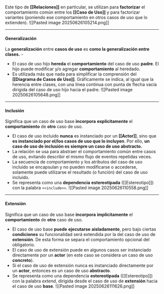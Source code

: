 Este tipo de **[[Relaciones]]** en particular, se utilizan para **factorizar** el comportamiento común entre los **[[Caso de Uso]]** y para factorizar variantes (poniendo ese comportamiento en otros casos de uso que lo extienden).
![[Pasted image 20250626105214.png]]
****
#### **Generalización**
La **generalización** entre **casos de uso** es **como la generalización entre clases.** -
- El caso de uso hijo **hereda** el **comportamiento** del caso de uso **padre**. El hijo puede modificar y/o agregar **comportamiento** al heredado.
- Es utilizada más que nada para simplificar la comprensión del **[[Diagrama de Casos de Uso]]**.
Gráficamente se indica, al igual que la herencia entre clases, con una línea continua con punta de flecha vacía dirigida del caso de uso hijo hacia el padre.
![[Pasted image 20250626105648.png]]
****
#### **Inclusión**
Significa que un caso de uso base **incorpora** **explícitamente** el **comportamiento** de **otro** caso de uso.
- El caso de uso incluido **nunca** es instanciado por un **[[Actor]]**, sino que **es instanciado por el/los casos de uso que lo incluyen**. Por ello, **un caso de uso de inclusión es siempre un caso de uso abstracto.**
- La relación se usa para abstraer el comportamiento común entre casos de uso, evitando describir el mismo flujo de eventos repetidas veces. 
- La secuencia de comportamiento y los atributos del caso de uso incluido se encapsulan y no pueden modificarse o accederse, solamente puede utilizarse el resultado (o función) del caso de uso incluido.
- Se representa como una **dependencia** **estereotipada** ([[Estereotipo]]) con la palabra `<<include>>`. 
![[Pasted image 20250626110558.png]]
****
#### **Extensión**
Significa que un caso de uso base **incorpora** **implícitamente** el **comportamiento** de **otro** caso de uso. 
- El caso de uso base **puede** **ejecutarse** **aisladamente**, pero bajo ciertas **condiciones** su funcionalidad será extendida por la del caso de uso de **extensión**. De esta forma se separa el comportamiento opcional del obligatorio.
- El caso de uso de extensión puede en algunos casos ser instanciado directamente por un **actor** (en este caso se considera un caso de uso **concreto**).
- Si el caso de uso de extensión nunca es instanciado directamente por un **actor**, entonces es un caso de uso **abstracto**.
- Se representa como una dependencia **estereotipada** ([[Estereotipo]]) con la palabra *extend*, dirigida desde el caso de uso de **extensión** hacia el caso de uso **base**.
![[Pasted image 20250626111626.png]]

